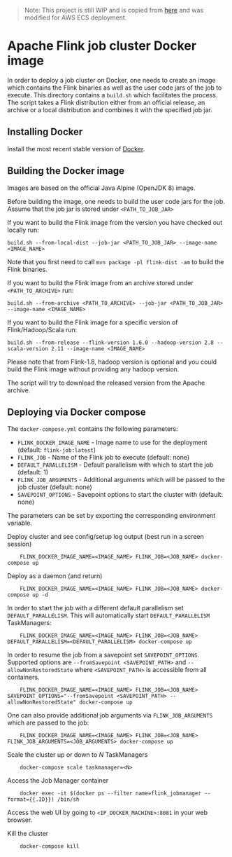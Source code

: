 > Note: This project is still WIP and is copied from [here](https://github.com/apache/flink/tree/release-1.8/flink-container/docker) and was modified for AWS ECS deployment.
# Apache Flink job cluster Docker image

In order to deploy a job cluster on Docker, one needs to create an image which contains the Flink binaries as well as the user code jars of the job to execute.
This directory contains a `build.sh` which facilitates the process.
The script takes a Flink distribution either from an official release, an archive or a local distribution and combines it with the specified job jar.  

## Installing Docker

Install the most recent stable version of [Docker](https://docs.docker.com/installation/).

## Building the Docker image

Images are based on the official Java Alpine (OpenJDK 8) image.

Before building the image, one needs to build the user code jars for the job.
Assume that the job jar is stored under `<PATH_TO_JOB_JAR>` 

If you want to build the Flink image from the version you have checked out locally run:

    build.sh --from-local-dist --job-jar <PATH_TO_JOB_JAR> --image-name <IMAGE_NAME>
    
Note that you first need to call `mvn package -pl flink-dist -am` to build the Flink binaries.

If you want to build the Flink image from an archive stored under `<PATH_TO_ARCHIVE>` run:

    build.sh --from-archive <PATH_TO_ARCHIVE> --job-jar <PATH_TO_JOB_JAR> --image-name <IMAGE_NAME>

If you want to build the Flink image for a specific version of Flink/Hadoop/Scala run:

    build.sh --from-release --flink-version 1.6.0 --hadoop-version 2.8 --scala-version 2.11 --image-name <IMAGE_NAME>

Please note that from Flink-1.8, hadoop version is optional and you could build the Flink image without providing any hadoop version.
    
The script will try to download the released version from the Apache archive.

## Deploying via Docker compose

The `docker-compose.yml` contains the following parameters:

* `FLINK_DOCKER_IMAGE_NAME` - Image name to use for the deployment (default: `flink-job:latest`)
* `FLINK_JOB` - Name of the Flink job to execute (default: none)
* `DEFAULT_PARALLELISM` - Default parallelism with which to start the job (default: 1)
* `FLINK_JOB_ARGUMENTS` - Additional arguments which will be passed to the job cluster (default: none)
* `SAVEPOINT_OPTIONS` - Savepoint options to start the cluster with (default: none)

The parameters can be set by exporting the corresponding environment variable.

Deploy cluster and see config/setup log output (best run in a screen session)

        FLINK_DOCKER_IMAGE_NAME=<IMAGE_NAME> FLINK_JOB=<JOB_NAME> docker-compose up

Deploy as a daemon (and return)

        FLINK_DOCKER_IMAGE_NAME=<IMAGE_NAME> FLINK_JOB=<JOB_NAME> docker-compose up -d
        
In order to start the job with a different default parallelism set `DEFAULT_PARALLELISM`. 
This will automatically start `DEFAULT_PARALLELISM` TaskManagers:
        
        FLINK_DOCKER_IMAGE_NAME=<IMAGE_NAME> FLINK_JOB=<JOB_NAME> DEFAULT_PARALLELISM=<DEFAULT_PARALLELISM> docker-compose up
        
In order to resume the job from a savepoint set `SAVEPOINT_OPTIONS`.
Supported options are `--fromSavepoint <SAVEPOINT_PATH>` and `--allowNonRestoredState` where `<SAVEPOINT_PATH>` is accessible from all containers.

        FLINK_DOCKER_IMAGE_NAME=<IMAGE_NAME> FLINK_JOB=<JOB_NAME> SAVEPOINT_OPTIONS="--fromSavepoint <SAVEPOINT_PATH> --allowNonRestoredState" docker-compose up 
        
One can also provide additional job arguments via `FLINK_JOB_ARGUMENTS` which are passed to the job:
        
        FLINK_DOCKER_IMAGE_NAME=<IMAGE_NAME> FLINK_JOB=<JOB_NAME> FLINK_JOB_ARGUMENTS=<JOB_ARGUMENTS> docker-compose up

Scale the cluster up or down to *N* TaskManagers

        docker-compose scale taskmanager=<N>

Access the Job Manager container

        docker exec -it $(docker ps --filter name=flink_jobmanager --format={{.ID}}) /bin/sh
        
Access the web UI by going to `<IP_DOCKER_MACHINE>:8081` in your web browser.

Kill the cluster

        docker-compose kill
